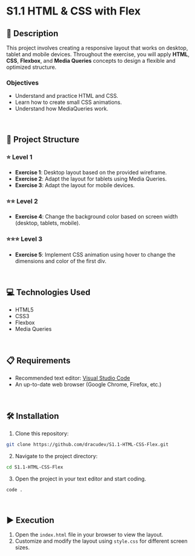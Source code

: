 # S1.1 HTML & CSS with Flex

## 📄 Description

This project involves creating a responsive layout that works on desktop, tablet and mobile devices. Throughout the exercise, you will apply **HTML**, **CSS**, **Flexbox**, and **Media Queries** concepts to design a flexible and optimized structure.

### Objectives

- Understand and practice HTML and CSS.
- Learn how to create small CSS animations.
- Understand how MediaQueries work.

<br>

## 📐 Project Structure

### ⭐ Level 1

- **Exercise 1**: Desktop layout based on the provided wireframe.
- **Exercise 2**: Adapt the layout for tablets using Media Queries.
- **Exercise 3**: Adapt the layout for mobile devices.

### ⭐⭐ Level 2

- **Exercise 4**: Change the background color based on screen width (desktop, tablets, mobile).

### ⭐⭐⭐ Level 3

- **Exercise 5**: Implement CSS animation using hover to change the dimensions and color of the first div.

<br>

## 💻 Technologies Used

- HTML5
- CSS3
- Flexbox
- Media Queries

<br>

## 📋 Requirements

- Recommended text editor: [Visual Studio Code](https://code.visualstudio.com/)
- An up-to-date web browser (Google Chrome, Firefox, etc.)

<br>

## 🛠️ Installation
1. Clone this repository: 
  ```bash
  git clone https://github.com/dracudev/S1.1-HTML-CSS-Flex.git
  ```
2. Navigate to the project directory: 
  ```bash
  cd S1.1-HTML-CSS-Flex
  ```
3. Open the project in your text editor and start coding.
  ```bash
  code .
  ```

<br>

## ▶️ Execution

1. Open the `index.html` file in your browser to view the layout.
2. Customize and modify the layout using `style.css` for different screen sizes.
